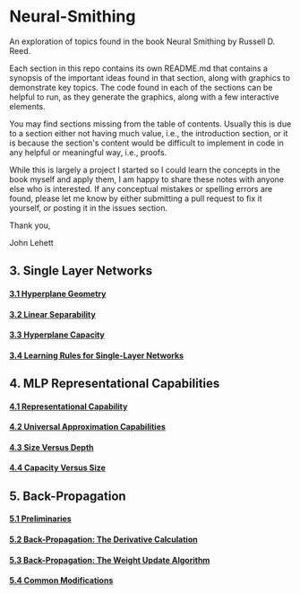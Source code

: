 # Neural-Smithing
An exploration of topics found in the book Neural Smithing by Russell D. Reed. 

Each section in this repo contains its own README.md that contains a synopsis of the important ideas found in that section,
along with graphics to demonstrate key topics. The code found in each of the sections can be helpful to run, as they generate the graphics, along with a few interactive elements.

You may find sections missing from the table of contents. Usually this is due to a section either not having much value, i.e., the introduction section, or it is because the section's content would be difficult to implement in code in any helpful or meaningful way, i.e., proofs.

While this is largely a project I started so I could learn the concepts in the book myself and apply them, I am happy to share
these notes with anyone else who is interested. If any conceptual mistakes or spelling errors are found, please let me know by either submitting a pull request to fix it yourself, or posting it in the issues section.

Thank you,

John Lehett

## 3. Single Layer Networks

#### [3.1 Hyperplane Geometry](https://github.com/jlehett/Neural-Smithing/tree/master/3.%20Single-Layer%20Networks/3.1%20Hyperplane%20Geometry)
#### [3.2 Linear Separability](https://github.com/jlehett/Neural-Smithing/tree/master/3.%20Single-Layer%20Networks/3.2%20Linear%20Separability)
#### [3.3 Hyperplane Capacity](https://github.com/jlehett/Neural-Smithing/tree/master/3.%20Single-Layer%20Networks/3.3%20Hyperplane%20Capacity)
#### [3.4 Learning Rules for Single-Layer Networks](https://github.com/jlehett/Neural-Smithing/tree/master/3.%20Single-Layer%20Networks/3.4%20Learning%20Rules%20for%20Single-Layer%20Networks)

## 4. MLP Representational Capabilities

#### [4.1 Representational Capability](https://github.com/jlehett/Neural-Smithing/tree/master/4.%20MLP%20Representational%20Capabilities/4.1%20Representational%20Capability)
#### [4.2 Universal Approximation Capabilities](https://github.com/jlehett/Neural-Smithing/tree/master/4.%20MLP%20Representational%20Capabilities/4.2%20Universal%20Approximation%20Capabilities)
#### [4.3 Size Versus Depth](https://github.com/jlehett/Neural-Smithing/tree/master/4.%20MLP%20Representational%20Capabilities/4.3%20Size%20Versus%20Depth)
#### [4.4 Capacity Versus Size](https://github.com/jlehett/Neural-Smithing/tree/master/4.%20MLP%20Representational%20Capabilities/4.4%20Capacity%20Versus%20Size)

## 5. Back-Propagation

#### [5.1 Preliminaries](https://github.com/jlehett/Neural-Smithing/tree/master/5.%20Back-Propagation/5.1%20Preliminaries)
#### [5.2 Back-Propagation: The Derivative Calculation](https://github.com/jlehett/Neural-Smithing/tree/master/5.%20Back-Propagation/5.2%20Back-Propagation:%20The%20Derivative%20Calculation)
#### [5.3 Back-Propagation: The Weight Update Algorithm](https://github.com/jlehett/Neural-Smithing/tree/master/5.%20Back-Propagation/5.3%20Back-Propagation:%20The%20Weight%20Update%20Algorithm)
#### [5.4 Common Modifications](https://github.com/jlehett/Neural-Smithing/tree/master/5.%20Back-Propagation/5.4%20Common%20Modifications)
